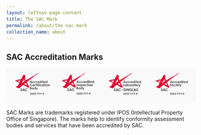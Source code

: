 ```yaml
---
layout: leftnav-page-content
title: The SAC Mark
permalink: /about/the-sac-mark
collection_name: about
---
```


## SAC Accreditation Marks

![SAC Marks](/images/about/sac-marks.jpg)

SAC Marks are trademarks registered under IPOS (Intellectual Property Office of Singapore). The marks help to identify conformity assessment bodies and services that have been accredited by SAC.


